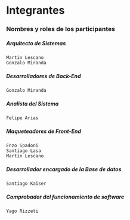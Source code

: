 
# Integrantes
### Nombres y roles de los participantes
##### Arquitecto de Sistemas 

    Martin Lescano
    Gonzalo Miranda
    
##### Desarrolladores de Back-End

    Gonzalo Miranda

##### Analista del Sistema

    Felipe Arias

##### Maqueteadores de Front-End

    Enzo Spadoni
    Santiago Lasa
    Martin Lescano

##### Desarrollador encargado de la Base de datos

    Santiago Kaiser

##### Comprobador del funcionamiento de software

    Yago Rizzeti

